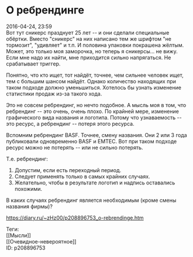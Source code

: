 О ребрендинге
==============

   
 2016-04-24, 23:59   
  Вот тут сникерс празднует 25 лет -- и они сделали специальные обёртки. Вместо "сникерс" на них написано тем же шрифтом "не тормозит", "удивляет" и т.п. И половина упаковки покрашена жёлтым. Может, это только моя заморочка, но теперь я сникерсы... не вижу. Если мне надо их найти, мне приходится сильно напрягаться. Не срабатывает триггер.   
   
 Понятно, что кто ищет, тот найдёт, точнее, чем сильнее человек ищет, тем с большим шансом найдёт. Однако количество находящих при таком подходе должно уменьшиться. Хотелось бы узнать изменение статистики продаж из-за такого хода.   
   
 Это не совсем ребрендинг, но нечто подобное. А мысль моя в том, что ребрендинг -- это очень, очень плохо. По крайней мере, изменение графического вида названия и логотипа. Потому что узнаваемость -- это ресурс, а ребрендинг -- потеря этого ресурса.   
   
 Вспомним ребрендинг BASF. Точнее, смену названия. Они 2 или 3 года публиковали одновременно BASF и EMTEC. Вот при таком подходе ресурс можно не потерять -- или не сильно потерять.   
   
 Т.е. ребрендинг:   
 1. Допустим, если есть переходный период.   
 2. Следует применять только в самых крайних случаях.   
 3. Желательно, чтобы в результате логотип и надпись оставались похожими.   
   
 В каких случаях ребрендинг является необходимым (кроме смены названия фирмы)?   
    
 <https://diary.ru/~zHz00/p208896753_o-rebrendinge.htm>   
   
 Теги:   
 [[Мысли]]   
 [[Очевидное-невероятное]]   
 ID: p208896753